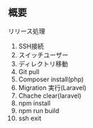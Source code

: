 ## 概要
リリース処理
1. SSH接続
2. スイッチユーザー
3. ディレクトリ移動
4. Git pull
5. Composer install(php)
6. Migration 実行(Laravel)
7. Chache clear(laravel)
8. npm install
9. npm run build
10. ssh exit